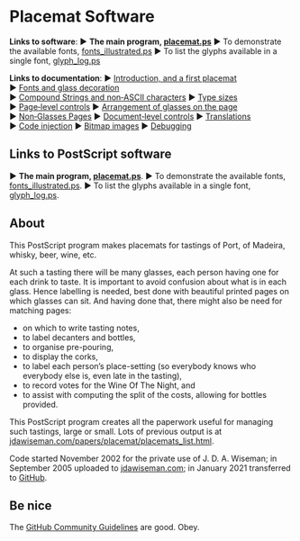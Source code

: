 # Placemat Software

**Links to software**: 
&#9654;&#xFE0E;&nbsp;**The main program, [placemat.ps](PostScript/placemat.ps?raw=1)** 
&#9654;&#xFE0E;&nbsp;To demonstrate the available fonts, [fonts_illustrated.ps](PostScript/fonts_illustrated.ps?raw=1) 
&#9654;&#xFE0E;&nbsp;To list the glyphs available in a single font, [glyph_log.ps](PostScript/glyph_log.ps?raw=1)

**Links to documentation**: 
&#9654;&#xFE0E;&nbsp;[Introduction,&nbsp;and&nbsp;a&nbsp;first&nbsp;placemat](Documentation/introduction_first_placemat.md) 
&#9654;&#xFE0E;&nbsp;[Fonts&nbsp;and&nbsp;glass&nbsp;decoration](Documentation/fonts_glasses_decoration.md) 
&#9654;&#xFE0E;&nbsp;[Compound&nbsp;Strings&nbsp;and&nbsp;non&#8209;ASCII&nbsp;characters](Documentation/compound_strings_characters.md) 
&#9654;&#xFE0E;&nbsp;[Type&nbsp;sizes](Documentation/type_sizes.md) 
&#9654;&#xFE0E;&nbsp;[Page&#8209;level&nbsp;controls](Documentation/page_level.md) 
&#9654;&#xFE0E;&nbsp;[Arrangement&nbsp;of&nbsp;glasses&nbsp;on&nbsp;the&nbsp;page](Documentation/PackingStyles.md) 
&#9654;&#xFE0E;&nbsp;[Non&#8209;Glasses&nbsp;Pages](Documentation/not_glasses.md) 
&#9654;&#xFE0E;&nbsp;[Document&#8209;level&nbsp;controls](Documentation/document.md) 
&#9654;&#xFE0E;&nbsp;[Translations](Documentation/translations.md) 
&#9654;&#xFE0E;&nbsp;[Code&nbsp;injection](Documentation/code_injection.md) 
&#9654;&#xFE0E;&nbsp;[Bitmap&nbsp;images](Documentation/bitmap_images.md) 
&#9654;&#xFE0E;&nbsp;[Debugging](Documentation/debugging.md)


## Links to PostScript software

&#9654;&#xFE0E;&nbsp;**The main program, [placemat.ps](PostScript/placemat.ps?raw=1)**. 
&#9654;&#xFE0E;&nbsp;To demonstrate the available fonts, [fonts_illustrated.ps](PostScript/fonts_illustrated.ps?raw=1). 
&#9654;&#xFE0E;&nbsp;To list the glyphs available in a single font, [glyph_log.ps](PostScript/glyph_log.ps?raw=1).


## About

This PostScript program makes placemats for tastings of Port, of Madeira, whisky, beer, wine, etc.

At such a tasting there will be many glasses, each person having one for each drink to taste. 
It is important to avoid confusion about what is in each glass. 
Hence labelling is needed, best done with beautiful printed pages on which glasses can sit. 
And having done that, there might also be need for matching pages:  
* on which to write tasting notes,  
* to label decanters and bottles,  
* to organise pre-pouring,  
* to display the corks,  
* to label each person&rsquo;s place-setting (so everybody knows who everybody else is, even late in the tasting),  
* to record votes for the Wine Of The Night, and  
* to assist with computing the split of the costs, allowing for bottles provided.

This PostScript program creates all the paperwork useful for managing such tastings, large or small. 
Lots of previous output is at [jdawiseman.com/papers/placemat/placemats_list.html](http://www.jdawiseman.com/papers/placemat/placemats_list.html).

Code started November 2002 for the private use of J.&nbsp;D.&nbsp;A.&nbsp;Wiseman; 
in September 2005 uploaded to [jdawiseman.com](http://www.jdawiseman.com/); 
in January 2021 transferred to [GitHub](http://github.com/jdaw1/placemat).


## Be nice

The [GitHub Community Guidelines](http://docs.github.com/en/github/site-policy/github-community-guidelines) are good. Obey.
